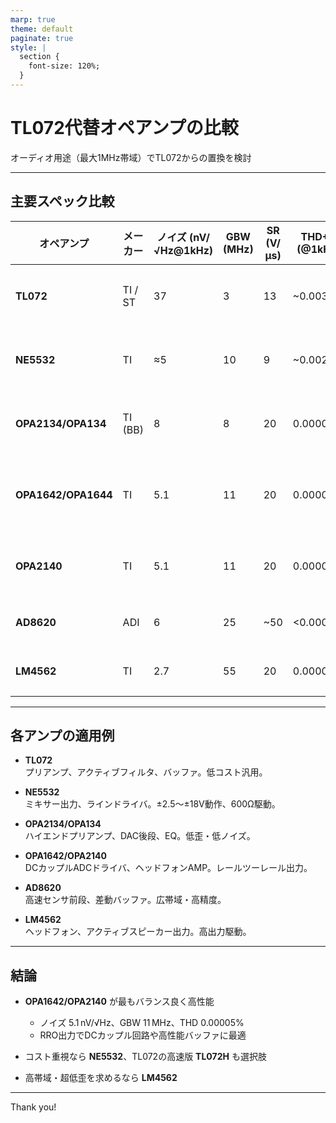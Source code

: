 ```yaml
---
marp: true
theme: default
paginate: true
style: |
  section {
    font-size: 120%;
  }
---
```


# TL072代替オペアンプの比較  
オーディオ用途（最大1MHz帯域）でTL072からの置換を検討

---

## 主要スペック比較

| オペアンプ           | メーカー       | ノイズ (nV/√Hz@1kHz) | GBW (MHz) | SR (V/μs) | THD+N (@1kHz) | 主な特徴                  |
|----------------------|--------------|-----------------------|-----------|-----------|---------------|---------------------------|
| **TL072**            | TI / ST      | 37                    | 3         | 13        | ~0.003%       | 汎用JFET、低コスト       |
| **NE5532**           | TI           | ≈5                    | 10        | 9         | ~0.002%       | 低ノイズ・出力ドライバ   |
| **OPA2134/OPA134**   | TI (BB)      | 8                     | 8         | 20        | 0.00008%      | 高音質FET入力アンプ       |
| **OPA1642/OPA1644**  | TI           | 5.1                   | 11        | 20        | 0.00005%      | 低歪・レールツーレール出力 |
| **OPA2140**          | TI           | 5.1                   | 11        | 20        | 0.00005%      | 高精度・RRO出力           |
| **AD8620**           | ADI          | 6                     | 25        | ~50       | <0.0006%      | 高速・低オフセット       |
| **LM4562**           | TI           | 2.7                   | 55        | 20        | 0.00003%      | 高駆動力・超低歪         |

---

## 各アンプの適用例

- **TL072**  
  プリアンプ、アクティブフィルタ、バッファ。低コスト汎用。

- **NE5532**  
  ミキサー出力、ラインドライバ。±2.5～±18V動作、600Ω駆動。

- **OPA2134/OPA134**  
  ハイエンドプリアンプ、DAC後段、EQ。低歪・低ノイズ。

- **OPA1642/OPA2140**  
  DCカップルADCドライバ、ヘッドフォンAMP。レールツーレール出力。

- **AD8620**  
  高速センサ前段、差動バッファ。広帯域・高精度。

- **LM4562**  
  ヘッドフォン、アクティブスピーカー出力。高出力駆動。

---

## 結論

- **OPA1642/OPA2140** が最もバランス良く高性能  
  - ノイズ 5.1 nV/√Hz、GBW 11 MHz、THD 0.00005%  
  - RRO出力でDCカップル回路や高性能バッファに最適  

- コスト重視なら **NE5532**、TL072の高速版 **TL072H** も選択肢  

- 高帯域・超低歪を求めるなら **LM4562**  

---

Thank you!
